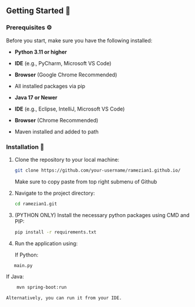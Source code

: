## Getting Started 🚀

### Prerequisites ⚙️

Before you start, make sure you have the following installed:

- **Python 3.11 or higher**
- **IDE** (e.g., PyCharm, Microsoft VS Code)
- **Browser** (Google Chrome Recommended)
- All installed packages via pip

- **Java 17 or Newer**
- **IDE** (e.g., Eclipse, IntelliJ, Microsoft VS Code)
-  **Browser** (Chrome Recommended)
-  Maven installed and added to path

### Installation 🔧

1. Clone the repository to your local machine:

    ```bash
    git clone https://github.com/your-username/ramezian1.github.io/
    ```
    Make sure to copy paste from top right submenu of Github
   
3. Navigate to the project directory:

    ```bash
    cd ramezian1.git
    ```
4. (PYTHON ONLY) Install the necessary python packages using CMD and PIP:

    ```bash
    pip install -r requirements.txt
    ```
5. Run the application using:

    If Python:
 ```bash
    main.py
```
   If Java:  
```bash
    mvn spring-boot:run
```


    
    Alternatively, you can run it from your IDE. 

